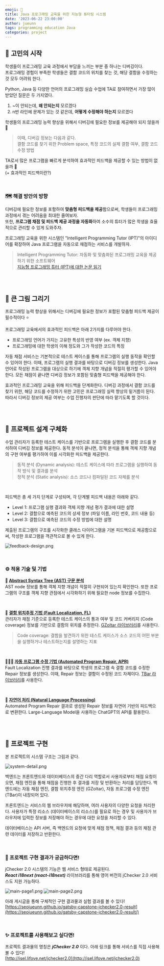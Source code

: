 ```yaml
---
emoji: 🤖
title: Java 프로그래밍 교육을 위한 지능형 튜터링 시스템
date: '2023-06-22 23:00:00'
author: jueunn
tags: programming education Java
categories: project
---
```


## 💭 고민의 시작

학생들이 프로그래밍 교육 과정에서 부담을 느끼는 부분 중 하나는 디버깅이다.  
프로그래밍 경험이 부족한 학생들은 결함 코드의 위치를 찾는 것, 해당 결함을 수정하는 것 모두 어려워 한다.  

Python, Java 등 다양한 언어의 프로그래밍 실습 수업에 TA로 참여하면서 가장 많이 받았던 질문은 두 가지였다.
1. ~이 안되는데, **왜 안되는지** 모르겠다
2. n번 라인에 문제가 있는 것 같은데, **어떻게 수정해야 하는지** 모르겠다


학생들의 프로그래밍 능력 향상을 위해서 디버깅에 필요한 정보를 제공해야 되지 않을까 🤔

> 이때, 디버깅 정보는 다음과 같다.  
> 결함 코드를 찾기 위한 Problem space, 특정 코드의 실제 결함 여부, 결함 코드 수정 방법

TA로서 많은 프로그램을 빠르게 분석하여 효과적인 피드백을 제공할 수 있는 방법이 없을까 🤔  
(+ 효과적인 피드백이란?)

<br>

### 🗺 해결 방안의 방향

디버깅에 필요한 정보를 포함하여 **맞춤형 피드백을 제공**함으로써, 학생들이 프로그래밍 과정에서 겪는 어려움을 최대한 줄여보자.  
또한, **프로그램 채점 및 피드백 제공 과정을 자동화**하여 소수의 튜터가 많은 학생을 효율적으로 관리할 수 있게 도와주자.  

프로그래밍 교육을 위한 시스템인 "Intelligent Programming Tutor (IPT)"의 아이디어를 확장하여 Java 프로그램을 자동으로 채점하는 서비스를 개발하자.

> Intelligent Programming Tutor: 자동화 및 맞춤화된 프로그래밍 교육을 제공하기 위한 소프트웨어   
> [지능형 프로그래밍 튜터 (IPT)에 대한 논문 읽기](http://www.jooyongyi.com/papers/ESEC-FSE17-a.pdf)

<br><br>

## 🔎 큰 그림 그리기

프로그래밍 능력 향상을 위해서는 디버깅에 필요한 정보가 포함된 맞춤형 피드백 제공이 필수적이다️ ⭐️  

프로그래밍 교육에서의 효과적인 피드백은 아래 2가지를 다루어야 한다.
* 프로그래밍 언어가 가지는 고유한 특성의 반영 여부 (ex. 객체 지향)
* 프로그래밍에 대한 학생의 이해 정도와 그가 작성한 코드의 특징

자동 채점 서비스는 기본적으로 테스트 케이스를 통해 프로그램의 실행 동작을 확인할 수 있어야 한다. 이때, 프로그램의 실행 결과를 바탕으로 디버깅 정보를 생성한다. Java 언어로 작성된 프로그램을 대상으로 하기에 객체 지향 개념을 적절히 평가할 수 있어야 한다. 모든 채점이 끝나면 디버깅 정보가 포함된 맞춤형 피드백을 제공해야 한다.  

효과적인 프로그래밍 교육을 위해 피드백을 단계화한다. 디버깅 과정에서 결함 코드를 찾기 위한, 해당 코드를 수정하기 위한 고민은 프로그래밍 실력 향상의 밑거름이 된다. 따라서 디버깅 정보의 제공 여부는 수업 진행자의 판단에 따라 맡기도록 할 것이다.

<br><br>

## 🚀 프로젝트 설계 구체화

수업 관리자가 등록한 테스트 케이스를 기반으로 프로그램을 실행한 후 결함 코드를 분석하여 디버깅 정보를 제공한다. 동적 분석이 끝나면, 정적 분석을 통해 객체 지향 개념의 구현 여부를 평가하여 이를 시각화한 피드백을 제공한다.  
> 동적 분석 (Dynamic analysis): 테스트 케이스에 따라 프로그램을 실행하여 동작 방식 및 결과를 분석  
> 정적 분석 (Static analysis): 소스 코드나 컴파일된 코드 자체를 분석

<br>

피드백은 총 세 가지 단계로 구성되며, 각 단계별 피드백 내용은 아래와 같다.
* Level 1: 프로그램 실행 결과와 객체 지향 개념 평가 결과에 대한 설명
* Level 2: 결함으로 예측된 코드의 상세 정보 (파일 이름, 라인 번호, 코드 내용 등)
* Level 3: 결함으로 예측된 코드의 수정 방법에 대한 설명

제출된 프로그램의 구조를 시각화한 클래스 다이어그램을 기본 피드백으로 제공함으로써, 작성한 프로그램을 객관적으로 볼 수 있게 한다.  

![feedback-design.png](feedback-design.png)

<br>

### ⚙️ 적용 기술 및 기법

**🍃 <U>Abstract Syntax Tree (AST) 구문 분석</U>**  
AST node 정보를 통해 객체 지향 개념이 적절히 구현되어 있는지 확인한다. 또한 프로그램의 구조를 객체 지향 관점에서 시각화하기 위해 필요한 node 정보를 수집한다.

<br>

**📍 <U>결함 위치추정 기법 (Fault Localization, FL)</U>**  
관리자가 채점 기준으로 등록한 테스트 케이스의 통과 여부 및 코드 커버리지 (Code coverage) 정보를 기반으로 결함의 위치를 추정한다. [GZoltar 라이브러리](https://gzoltar.com/index.html)를 사용한다.  
> Code coverage: 결함을 발견하기 위한 테스트 케이스가 소스 코드의 어떤 부분을 실행하거나 테스트하는지를 설명하는 지표   

<br>

**👩🏻‍🔧 <U>자동 프로그램 수정 기법 (Automated Program Repair, APR)</U>**  
Fault Localization 진행 결과를 바탕으로 학생의 프로그램 속 결함 코드를 수정한 Repair 정보를 생성한다. 이때, Repair 정보는 결함이 수정된 코드 자체이다. [TBar 라이브러리](https://github.com/TruX-DTF/TBar)를 사용한다. 

<br>

**💬 <U>자연어 처리 (Natural Language Processing)</U>**  
Automated Program Repair 결과로 생성된 Repair 정보를 자연어 기반의 피드백으로 변환한다. Large-Language Model을 사용하는 ChatGPT의 API를 활용한다.

<br><br>

## 🤖 프로젝트 구현

본 프로젝트의 시스템 구조는 그림과 같다.  

![system-detail.png](system-detail.png)  

백엔드는 프론트엔드와 데이터베이스의 중간 다리 역할로서 사용자로부터 채점 요청이 오면, 채점 엔진을 통해 채점을 진행한 후 결과를 저장 및 반환하는 처리를 담당한다. 백엔드에는 자동 채점 엔진, 결함 위치추정 엔진 (GZoltar), 자동 프로그램 수정 엔진 (TBar)이 내장되어 있다.  

프론트엔드는 서비스의 웹 브라우저에 해당하며, 여러 사용자의 다양한 요청을 처리한다. 사용자가 특정 리소스 (데이터베이스의 리소스)를 필요로 하는 경우 및 사용자가 브라우저에 입력한 정보를 저장해야 하는 경우에 대한 요청을 처리할 수 있다.  

데이터베이스는 API 서버, 즉 백엔드의 요청에 맞게 채점 정책, 채점 결과 등의 채점 관련 데이터를 저장하고 반환한다.  

<br>

### 🧸 프로젝트 구현 결과가 궁금하다면!   

jChecker 2.0 시스템의 기능은 웹 서비스 형태로 제공된다.  
**_React i18next (react-i18next)_** 라이브러리를 통해 영어 버전의 jChecker 2.0 서비스도 지원 가능하다.

![main-page1.png](main-page1.png) 
![main-page2.png](main-page2.png)

아래 게시글을 통해 구체적인 구현 결과물과 실험 결과를 볼 수 있다!   
[https://seojueunn.github.io/gatsby-capstone-jchecker2.0-result](https://seojueunn.github.io/gatsby-capstone-jchecker2.0-result/)

<br>

### ✨ 프로젝트를 사용해보고 싶다면!
프로젝트 결과물의 명칭은 **_jChecker 2.0_** 이다. 아래 링크를 통해 서비스를 직접 사용해볼 수 있다!  
[http://isel.lifove.net/jchecker2.0](http://isel.lifove.net/jchecker2.0)  


```toc

```
